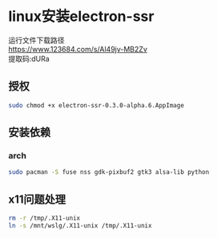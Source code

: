 # linux安装electron-ssr

运行文件下载路径<br/>
https://www.123684.com/s/Al49jv-MB2Zv<br/>
提取码:dURa

## 授权

```sh
sudo chmod +x electron-ssr-0.3.0-alpha.6.AppImage
```

## 安装依赖

### arch

```sh
sudo pacman -S fuse nss gdk-pixbuf2 gtk3 alsa-lib python
```

## x11问题处理

```sh
rm -r /tmp/.X11-unix
ln -s /mnt/wslg/.X11-unix /tmp/.X11-unix
```